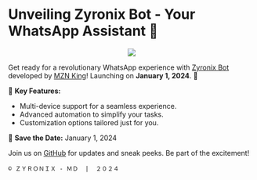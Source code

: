 # Unveiling Zyronix Bot - Your WhatsApp Assistant 🤖

<p align="center">
<img src="https://raw.githubusercontent.com/mznking/ZyronixBot/v1.0/assets/MznKing-ZyronixBot-1.jpg"/>
</p>

Get ready for a revolutionary WhatsApp experience with [Zyronix Bot](https://github.com/mznking/ZyronixBot) developed by [MZN King](https://github.com/mznking)! Launching on **January 1, 2024**. 🎉

🚀 **Key Features:**
- Multi-device support for a seamless experience.
- Advanced automation to simplify your tasks.
- Customization options tailored just for you.

📅 **Save the Date:** January 1, 2024

Join us on [GitHub](https://github.com/mznking/ZyronixBot) for updates and sneak peeks. Be part of the excitement!

`© ＺＹＲＯＮＩＸ - ＭＤ  |  ２０２４`
